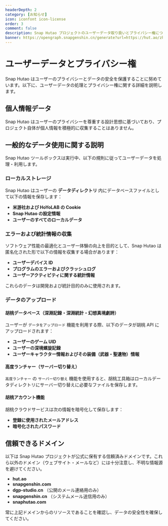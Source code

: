 ```yaml
---
headerDepth: 2
category: [お知らせ]
icon: iconfont icon-license
order: 3
comment: false
description: Snap Hutao プロジェクトのユーザーデータ取り扱いとプライバシー権について詳しくお読みください。
banner: https://opengraph.snapgenshin.cn/generate?url=https://hut.ao/zh/statements/privacy-notice.html
---
```


# ユーザーデータとプライバシー権

Snap Hutao はユーザーのプライバシーとデータの安全を保護することに努めています。以下に、ユーザーデータの処理とプライバシー権に関する詳細を説明します。

## 個人情報データ

Snap Hutao はユーザーのプライバシーを尊重する設計思想に基づいており、プロジェクト自体が個人情報を積極的に収集することはありません。

## 一般的なデータ使用に関する説明

Snap Hutao ツールボックスは実行中、以下の規則に従ってユーザーデータを処理・利用します。

### ローカルストレージ

Snap Hutao はユーザーの **データディレクトリ** 内にデータベースファイルとして以下の情報を保存します：

- **米游社および HoYoLAB の Cookie**
- **Snap Hutao の設定情報**
- **ユーザーのすべてのローカルデータ**

### エラーおよび統計情報の収集

ソフトウェア性能の最適化とユーザー体験の向上を目的として、Snap Hutao は匿名化された形で以下の情報を収集する場合があります：

- **ユーザーデバイス ID**
- **プログラムのエラーおよびクラッシュログ**
- **ユーザーアクティビティに関する統計情報**

これらのデータは開発および統計目的のみに使用されます。

### データのアップロード

#### 胡桃データベース（深淵記録・深淵統計・幻想真境劇詩）

ユーザーが `データをアップロード` 機能を利用する際、以下のデータが胡桃 API にアップロードされます：

- **ユーザーのゲーム UID**
- **ユーザーの深境螺旋記録**
- **ユーザーキャラクター情報およびその装備（武器・聖遺物）情報**

#### 高度ランチャー（サーバー切り替え）

`高度ランチャー` の `サーバー切り替え` 機能を使用すると、胡桃工具箱はローカルデータディレクトリにサーバー切り替えに必要なファイルを保存します。

#### 胡桃アカウント機能

胡桃クラウドサービスは次の情報を暗号化して保存します：

- **登録に使用されたメールアドレス**
- **暗号化されたパスワード**

## 信頼できるドメイン

以下は Snap Hutao プロジェクトが公式に保有する信頼済みドメインです。これら以外のドメイン（ウェブサイト・メールなど）には十分注意し、不明な情報源を避けてください。

- **hut.ao**
- **snapgenshin.com**
- **dgp-studio.cn** （公開のメール連絡用のみ）
- **snapgenshin.cn** （システムメール送信用のみ）
- **snaphutao.com**

常に上記ドメインからのリソースであることを確認し、データの安全性を確保してください。
